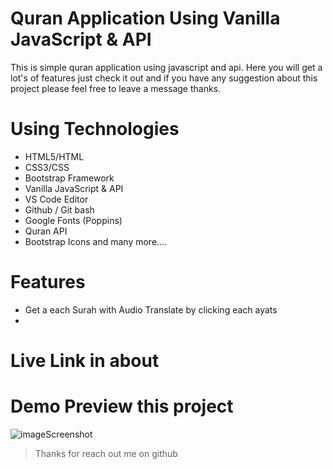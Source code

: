 # Quran Application Using Vanilla JavaScript & API

This is simple quran application using javascript  and api. Here you will get a lot's of features just check it out and if you have any suggestion about this project please feel free to leave a message thanks.

# Using Technologies
- HTML5/HTML
- CSS3/CSS 
- Bootstrap Framework
- Vanilla JavaScript & API
- VS Code Editor
- Github / Git bash
- Google Fonts (Poppins)
- Quran API 
- Bootstrap Icons
and many more....

# Features
- Get a each Surah with Audio Translate by clicking each ayats
-

# Live Link in about

# Demo Preview this project 
![imageScreenshot](./preview.gif)

> Thanks for reach out me on github
